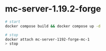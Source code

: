 # mc-server-1.19.2-forge

```sh
# start
docker compose build && docker compose up -d

# stop
docker attach mc-server-1192-forge-mc-1
> stop
```
